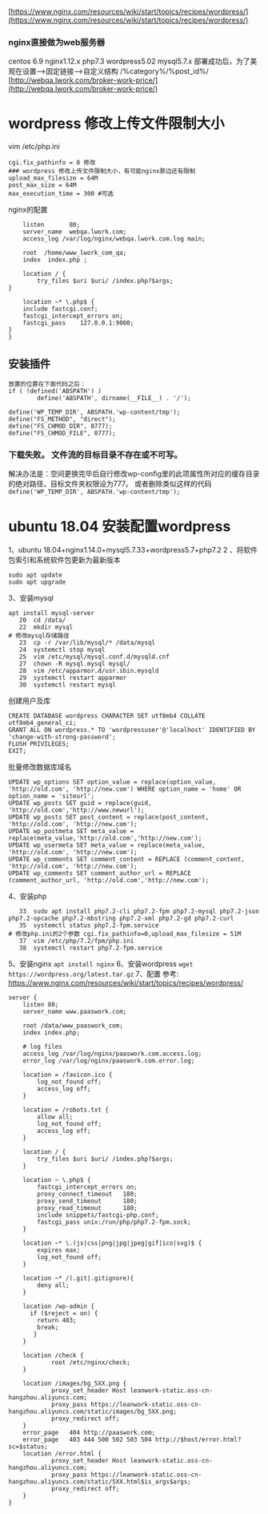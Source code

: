 [https://www.nginx.com/resources/wiki/start/topics/recipes/wordpress/](https://www.nginx.com/resources/wiki/start/topics/recipes/wordpress/)
### nginx直接做为web服务器
centos 6.9 nginx1.12.x php7.3 wordpress5.02 mysql5.7.x
部署成功后，为了美观在设置-->固定链接-->自定义结构 /%category%/%post_id%/
[http://webqa.lwork.com/broker-work-price/](http://webqa.lwork.com/broker-work-price/)
# wordpress 修改上传文件限制大小
vim /etc/php.ini
```
cgi.fix_pathinfo = 0 修改
### wordpress 修改上传文件限制大小，有可能nginx那边还有限制
upload_max_filesize = 64M
post_max_size = 64M
max_execution_time = 300 #可选
```
nginx的配置
```server {
    listen       80;
    server_name  webqa.lwork.com;
    access_log /var/log/nginx/webqa.lwork.com.log main;

    root  /home/www_lwork_com_qa;
    index  index.php ;

    location / {
        try_files $uri $uri/ /index.php?$args;
}

    location ~* \.php$ {
    include fastcgi.conf;
    fastcgi_intercept_errors on;
    fastcgi_pass    127.0.0.1:9000;
}
}
```
## 安装插件
```
放置的位置在下面代码之后：
if ( !defined('ABSPATH') )
        define('ABSPATH', dirname(__FILE__) . '/');

define('WP_TEMP_DIR', ABSPATH.'wp-content/tmp');
define("FS_METHOD", "direct");  
define("FS_CHMOD_DIR", 0777);  
define("FS_CHMOD_FILE", 0777); 
```
### **下载失败。 文件流的目标目录不存在或不可写**。
解决办法是：空间更换完毕后自行修改wp-config里的此项属性所对应的缓存目录的绝对路径，目标文件夹权限设为777。
或者删除类似这样的代码 `define('WP_TEMP_DIR', ABSPATH.'wp-content/tmp');`
# ubuntu 18.04 安装配置wordpress
1、ubuntu 18.04+nginx1.14.0+mysql5.7.33+wordpress5.7+php7.2
2 、将软件包索引和系统软件包更新为最新版本
```
sudo apt update
sudo apt upgrade
```
3、安装mysql
```
apt install mysql-server
   20  cd /data/
   22  mkdir mysql
# 修改mysql存储路径
   23  cp -r /var/lib/mysql/* /data/mysql
   24  systemctl stop mysql
   25  vim /etc/mysql/mysql.conf.d/mysqld.cnf 
   27  chown -R mysql.mysql mysql/
   28  vim /etc/apparmor.d/usr.sbin.mysqld 
   29  systemctl restart apparmor
   30  systemctl restart mysql
```
创建用户及库
```
CREATE DATABASE wordpress CHARACTER SET utf8mb4 COLLATE utf8mb4_general_ci;
GRANT ALL ON wordpress.* TO 'wordpressuser'@'localhost' IDENTIFIED BY 'change-with-strong-password';
FLUSH PRIVILEGES;
EXIT;
```
批量修改数据库域名
```
UPDATE wp_options SET option_value = replace(option_value, 'http://old.com', 'http://new.com') WHERE option_name = 'home' OR option_name = 'siteurl';
UPDATE wp_posts SET guid = replace(guid, 'http://old.com','http://www.newurl');
UPDATE wp_posts SET post_content = replace(post_content, 'http://old.com', 'http://new.com');
UPDATE wp_postmeta SET meta_value = replace(meta_value,'http://old.com','http://new.com');
UPDATE wp_usermeta SET meta_value = replace(meta_value, 'http://old.com', 'http://new.com');
UPDATE wp_comments SET comment_content = REPLACE (comment_content, 'http://old.com', 'http://new.com');
UPDATE wp_comments SET comment_author_url = REPLACE (comment_author_url, 'http://old.com','http://new.com');
```
4、安装php
```
   33  sudo apt install php7.2-cli php7.2-fpm php7.2-mysql php7.2-json php7.2-opcache php7.2-mbstring php7.2-xml php7.2-gd php7.2-curl
   35  systemctl status php7.2-fpm.service 
# 修改php.ini的2个参数 cgi.fix_pathinfo=0,upload_max_filesize = 51M
   37  vim /etc/php/7.2/fpm/php.ini 
   38  systemctl restart php7.2-fpm.service
```
5、安装nginx
`apt install nginx`
6、安装wordpress
`wget https://wordpress.org/latest.tar.gz`
7、配置
参考: https://www.nginx.com/resources/wiki/start/topics/recipes/wordpress/
```
server {
    listen 80;
    server_name www.paaswork.com;

    root /data/www_paaswork_com;
    index index.php;

    # log files
    access_log /var/log/nginx/paaswork.com.access.log;
    error_log /var/log/nginx/paaswork.com.error.log;

    location = /favicon.ico {
        log_not_found off;
        access_log off;
    }

    location = /robots.txt {
        allow all;
        log_not_found off;
        access_log off;
    }

    location / {
        try_files $uri $uri/ /index.php?$args;
    }

    location ~ \.php$ {
        fastcgi_intercept_errors on;
        proxy_connect_timeout   180;
        proxy_send_timeout      180;
        proxy_read_timeout      180;
        include snippets/fastcgi-php.conf;
        fastcgi_pass unix:/run/php/php7.2-fpm.sock;
    }

    location ~* \.(js|css|png|jpg|jpeg|gif|ico|svg)$ {
        expires max;
        log_not_found off;
    }

    location ~* /(.git|.gitignore){
        deny all;
    }

    location /wp-admin {
      if ($reject = on) {
        return 403;
        break;
       }
    }

    location /check {
            root /etc/nginx/check;
    }

    location /images/bg_5XX.png {
            proxy_set_header Host leanwork-static.oss-cn-hangzhou.aliyuncs.com;
            proxy_pass https://leanwork-static.oss-cn-hangzhou.aliyuncs.com/static/images/bg_5XX.png;
            proxy_redirect off;
    }
    error_page   404 http://paaswork.com;
    error_page   403 444 500 502 503 504 http://$host/error.html?sc=$status;
    location /error.html {
            proxy_set_header Host leanwork-static.oss-cn-hangzhou.aliyuncs.com;
            proxy_pass https://leanwork-static.oss-cn-hangzhou.aliyuncs.com/static/5XX.html$is_args$args;
            proxy_redirect off;
    }
}
```

